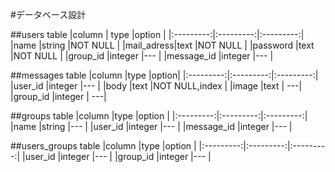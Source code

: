 #データベース設計

##users table
|column     |    type   |option     |
|:---------:|:---------:|:---------:|
|name       |string     |NOT NULL   |
|mail_adress|text       |NOT NULL   |
|password   |text       |NOT NULL   |
|group_id   |integer    |---        |
|message_id |integer    |---        |

##messages table
|column     |type       |option|
|:---------:|:---------:|:---------:|
|user_id    |integer    |---        |
|body       |text       |NOT NULL,index  |
|image      |text       |        ---|
|group_id   |integer    |        ---|



##groups table
|column     |type       |option     |
|:---------:|:---------:|:---------:|
|name       |string     |---        |
|user_id    |integer    |---        |
|message_id |integer    |---        |


##users_groups table
|column     |type       |option     |
|:---------:|:---------:|:---------:|
|user_id    |integer    |---        |
|group_id   |integer    |---        |
